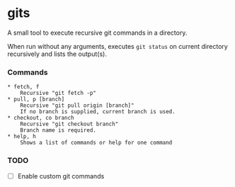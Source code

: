 # gits
A small tool to execute recursive git commands in a directory.

When run without any arguments, executes `git status` on current directory recursively and lists the output(s).

### Commands

```
* fetch, f
    Recursive "git fetch -p"
* pull, p [branch]
    Recursive "git pull origin [branch]"
    If no branch is supplied, current branch is used.
* checkout, co branch
    Recursive "git checkout branch"
    Branch name is required.
* help, h
    Shows a list of commands or help for one command
```

### TODO
- [ ] Enable custom git commands
